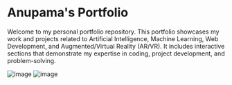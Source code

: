 # Anupama's Portfolio

Welcome to my personal portfolio repository. This portfolio showcases my work and projects related to Artificial Intelligence, Machine Learning, Web Development, and Augmented/Virtual Reality (AR/VR). It includes interactive sections that demonstrate my expertise in coding, project development, and problem-solving.

![image](https://github.com/user-attachments/assets/5bd255d4-7fdd-4184-a4df-731e5b7df3fe)
![image](https://github.com/user-attachments/assets/cad32800-23b3-422b-a2b9-3d2d1845e2e0)
